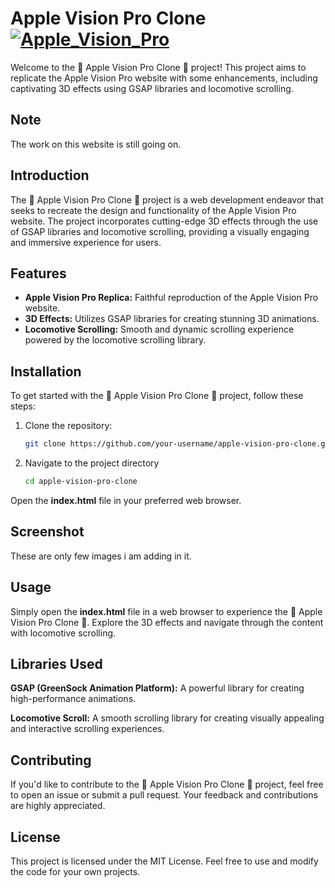# Apple Vision Pro Clone [![Apple_Vision_Pro](https://cdn3.emoji.gg/emojis/8894-apple-vision-pro.png)](https://emoji.gg/emoji/8894-apple-vision-pro)

Welcome to the 🍏 Apple Vision Pro Clone 🚀 project! This project aims to replicate the Apple Vision Pro website with some enhancements, including captivating 3D effects using GSAP libraries and locomotive scrolling.

## Note
The work on this website is still going on.

## Introduction

The 🍏 Apple Vision Pro Clone 🚀 project is a web development endeavor that seeks to recreate the design and functionality of the Apple Vision Pro website. The project incorporates cutting-edge 3D effects through the use of GSAP libraries and locomotive scrolling, providing a visually engaging and immersive experience for users.

## Features

- **Apple Vision Pro Replica:** Faithful reproduction of the Apple Vision Pro website.
- **3D Effects:** Utilizes GSAP libraries for creating stunning 3D animations.
- **Locomotive Scrolling:** Smooth and dynamic scrolling experience powered by the locomotive scrolling library.

## Installation

To get started with the 🍏 Apple Vision Pro Clone 🚀 project, follow these steps:

1. Clone the repository:

   ```bash
   git clone https://github.com/your-username/apple-vision-pro-clone.git

2. Navigate to the project directory
    
    ```bash
    cd apple-vision-pro-clone

Open the **index.html** file in your preferred web browser.

## Screenshot
These are only few images i am adding in it.



## Usage
Simply open the **index.html** file in a web browser to experience the 🍏 Apple Vision Pro Clone 🚀. Explore the 3D effects and navigate through the content with locomotive scrolling.

## Libraries Used
**GSAP (GreenSock Animation Platform):** A powerful library for creating high-performance animations.

**Locomotive Scroll:** A smooth scrolling library for creating visually appealing and interactive scrolling experiences.
## Contributing
If you'd like to contribute to the 🍏 Apple Vision Pro Clone 🚀 project, feel free to open an issue or submit a pull request. Your feedback and contributions are highly appreciated.

## License
This project is licensed under the MIT License. Feel free to use and modify the code for your own projects.


